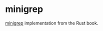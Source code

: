 # minigrep

[minigrep](https://doc.rust-lang.org/stable/book/ch12-00-an-io-project.html) implementation from the Rust book.
